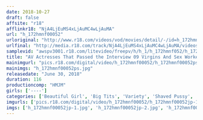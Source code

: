 ```yaml
---
date: 2018-10-27
draft: false
affsite: "r18"
afflinkr18: "NjA4LjEuMS4xLjAuMC4wLjAuMA"
url: "h_172hmnf00052"
urloriginal: "http://www.r18.com/videos/vod/movies/detail/-/id=h_172hmnf00052"
urlfinal: "http://media.r18.com/track/NjA4LjEuMS4xLjAuMC4wLjAuMA/videos/vod/movies/detail/-/id=h_172hmnf00052"
samplevid: "awspv3001.r18.com/litevideo/freepv/h/h_1/h_172hmnf052/h_172hmnf052_dmb_s.mp4"
title: "AV Actresses That Passed the Interview 09 Virgins And Sex Workers"
mainimgurl: "pics.r18.com/digital/video/h_172hmnf00052/h_172hmnf00052ps.jpg"
mainimgs: "h_172hmnf00052ps.jpg"
releasedate: "June 30, 2018"
duration: 116
productioncomp: "HMJM"
girls: ['----']
categories: ['Beautiful Girl', 'Big Tits', 'Variety', 'Shaved Pussy', 'Gonzo', 'Hi-Def']
imgurls: ['pics.r18.com/digital/video/h_172hmnf00052/h_172hmnf00052jp-1.jpg', 'pics.r18.com/digital/video/h_172hmnf00052/h_172hmnf00052jp-2.jpg', 'pics.r18.com/digital/video/h_172hmnf00052/h_172hmnf00052jp-3.jpg', 'pics.r18.com/digital/video/h_172hmnf00052/h_172hmnf00052jp-4.jpg', 'pics.r18.com/digital/video/h_172hmnf00052/h_172hmnf00052jp-5.jpg', 'pics.r18.com/digital/video/h_172hmnf00052/h_172hmnf00052jp-6.jpg', 'pics.r18.com/digital/video/h_172hmnf00052/h_172hmnf00052jp-7.jpg', 'pics.r18.com/digital/video/h_172hmnf00052/h_172hmnf00052jp-8.jpg', 'pics.r18.com/digital/video/h_172hmnf00052/h_172hmnf00052jp-9.jpg', 'pics.r18.com/digital/video/h_172hmnf00052/h_172hmnf00052jp-10.jpg', 'pics.r18.com/digital/video/h_172hmnf00052/h_172hmnf00052jp-11.jpg', 'pics.r18.com/digital/video/h_172hmnf00052/h_172hmnf00052jp-12.jpg', 'pics.r18.com/digital/video/h_172hmnf00052/h_172hmnf00052jp-13.jpg', 'pics.r18.com/digital/video/h_172hmnf00052/h_172hmnf00052jp-14.jpg', 'pics.r18.com/digital/video/h_172hmnf00052/h_172hmnf00052jp-15.jpg', 'pics.r18.com/digital/video/h_172hmnf00052/h_172hmnf00052jp-16.jpg', 'pics.r18.com/digital/video/h_172hmnf00052/h_172hmnf00052jp-17.jpg', 'pics.r18.com/digital/video/h_172hmnf00052/h_172hmnf00052jp-18.jpg', 'pics.r18.com/digital/video/h_172hmnf00052/h_172hmnf00052jp-19.jpg', 'pics.r18.com/digital/video/h_172hmnf00052/h_172hmnf00052jp-20.jpg']
imgs: ['h_172hmnf00052jp-1.jpg', 'h_172hmnf00052jp-2.jpg', 'h_172hmnf00052jp-3.jpg', 'h_172hmnf00052jp-4.jpg', 'h_172hmnf00052jp-5.jpg', 'h_172hmnf00052jp-6.jpg', 'h_172hmnf00052jp-7.jpg', 'h_172hmnf00052jp-8.jpg', 'h_172hmnf00052jp-9.jpg', 'h_172hmnf00052jp-10.jpg', 'h_172hmnf00052jp-11.jpg', 'h_172hmnf00052jp-12.jpg', 'h_172hmnf00052jp-13.jpg', 'h_172hmnf00052jp-14.jpg', 'h_172hmnf00052jp-15.jpg', 'h_172hmnf00052jp-16.jpg', 'h_172hmnf00052jp-17.jpg', 'h_172hmnf00052jp-18.jpg', 'h_172hmnf00052jp-19.jpg', 'h_172hmnf00052jp-20.jpg']
---
```

